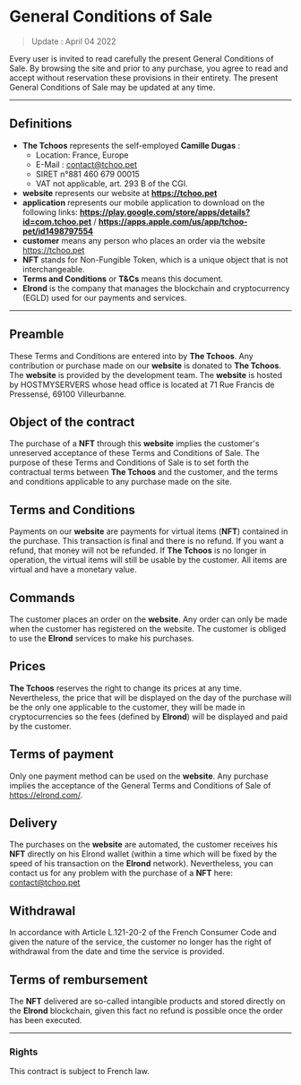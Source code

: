 # General Conditions of Sale

> Update : April 04 2022

Every user is invited to read carefully the present General Conditions of Sale. By browsing the site and prior to any purchase, you agree to read and accept without reservation these provisions in their entirety. The present General Conditions of Sale may be updated at any time.

---

## Definitions

- **The Tchoos** represents the self-employed **Camille Dugas** :
    - Location: France, Europe
    - E-Mail : contact@tchoo.pet
    - SIRET n°881 460 679 00015
    - VAT not applicable, art. 293 B of the CGI.
- **website** represents our website at **https://tchoo.pet**
- **application** represents our mobile application to download on the following links: **https://play.google.com/store/apps/details?id=com.tchoo.pet** / **https://apps.apple.com/us/app/tchoo-pet/id1498797554**
- **customer** means any person who places an order via the website https://tchoo.pet
- **NFT** stands for Non-Fungible Token, which is a unique object that is not interchangeable.
- **Terms and Conditions** or **T&Cs** means this document.
- **Elrond** is the company that manages the blockchain and cryptocurrency (EGLD) used for our payments and services.

---

## Preamble

These Terms and Conditions are entered into by **The Tchoos**. Any contribution or purchase made on our **website** is donated to **The Tchoos**. The **website** is provided by the development team. The **website** is hosted by HOSTMYSERVERS whose head office is located at 71 Rue Francis de Pressensé, 69100 Villeurbanne.

## Object of the contract

The purchase of a **NFT** through this **website** implies the customer's unreserved acceptance of these Terms and Conditions of Sale. The purpose of these Terms and Conditions of Sale is to set forth the contractual terms between **The Tchoos** and the customer, and the terms and conditions applicable to any purchase made on the site.

## Terms and Conditions 

Payments on our **website** are payments for virtual items (**NFT**) contained in the purchase. This transaction is final and there is no refund. If you want a refund, that money will not be refunded. If **The Tchoos** is no longer in operation, the virtual items will still be usable by the customer. All items are virtual and have a monetary value.

## Commands

The customer places an order on the **website**. Any order can only be made when the customer has registered on the website. The customer is obliged to use the **Elrond** services to make his purchases.

## Prices

**The Tchoos** reserves the right to change its prices at any time. Nevertheless, the price that will be displayed on the day of the purchase will be the only one applicable to the customer, they will be made in cryptocurrencies so the fees (defined by **Elrond**) will be displayed and paid by the customer.

## Terms of payment

Only one payment method can be used on the **website**. Any purchase implies the acceptance of the General Terms and Conditions of Sale of https://elrond.com/.

## Delivery

The purchases on the **website** are automated, the customer receives his **NFT** directly on his Elrond wallet (within a time which will be fixed by the speed of his transaction on the **Elrond** network). Nevertheless, you can contact us for any problem with the purchase of a **NFT** here: contact@tchoo.pet

## Withdrawal  

In accordance with Article L.121-20-2 of the French Consumer Code and given the nature of the service, the customer no longer has the right of withdrawal from the date and time the service is provided.

## Terms of rembursement

The **NFT** delivered are so-called intangible products and stored directly on the **Elrond** blockchain, given this fact no refund is possible once the order has been executed.

---

### Rights

This contract is subject to French law.
